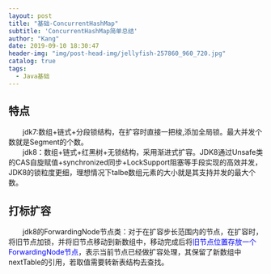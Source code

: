 ```yaml
---
layout: post
title: "基础-ConcurrentHashMap"
subtitle: 'ConcurrentHashMap简单总结'
author: "Kang"
date: 2019-09-10 18:30:47
header-img: "img/post-head-img/jellyfish-257860_960_720.jpg"
catalog: true
tags:
  - Java基础
---
```

## 特点
&emsp;&emsp;jdk7:数组+链式+分段锁结构，在扩容时直接一把梭,添加全局锁。最大并发个数就是Segment的个数。     
&emsp;&emsp;jdk8：数组+链式+红黑树+无锁结构，采用渐进式扩容。JDK8通过Unsafe类的CAS自旋赋值+synchronized同步+LockSupport阻塞等手段实现的高效并发，JDK8的锁粒度更细，理想情况下talbe数组元素的大小就是其支持并发的最大个数。

## 打标扩容  
&emsp;&emsp;jdk8的ForwardingNode节点类：对于在扩容步长范围内的节点，在扩容时，将旧节点加锁，并将旧节点移动到新数组中，移动完成后将<font color="blue">旧节点位置存放一个ForwardingNode节点</font>，表示当前节点已经做扩容处理，其保留了新数组中nextTable的引用，若取值需要转新表结构去查找。
